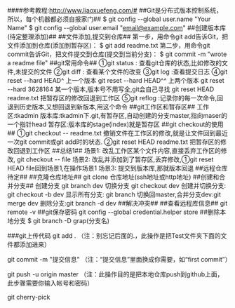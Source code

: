 ####参考教程:http://www.liaoxuefeng.com/#
##Git是分布式版本控制系统，所以，每个机器都必须自报家门##
	$ git config --global user.name "Your Name"
	$ git config --global user.email "email@example.com"
##创建版本库(待定整理添加)##
##文件添加,提交到仓库##
	第一步，用命令git add告诉Git，把文件添加到仓库(添加到暂存区)：
	$ git add readme.txt
	第二步，用命令git commit告诉Git，把文件提交到仓库(提交到当前分支)：
	$ git commit -m "wrote a readme file"
##git常用命令##
	①git status : 查看git仓库的状态,比如修改的文件,未提交的文件
	②git diff : 查看某个文件的改变
	③git log :查看提交日志
	④git reset --hard HEAD^  上一个版本
	 git reset --hard HEAD^^ 上两个版本
	 git reset --hard 3628164 某一个版本,版本号不用写全,git会自己寻找
	 git reset HEAD readme.txt 把暂存区的修改回退到工作区
	⑤git reflog :记录你的每一次命令,回退到历史版本,又想回退到新版本,用这个命令
##git工作区和暂存区##
	工作区:tkadmin
	版本库:tkadmin下.git,有暂存区,自动创建的分支master,指向maser的一个指针head
	暂存区:版本库的stage(index)就是暂存区
##git checkout的使用##
	①git checkout -- readme.txt 撤销文件在工作区的修改,就是让文件回到最近一次git commit或git add时的状态.
	②git reset HEAD readme.txt 把暂存区的修改回退到工作区
##总结1##
	场景1: 改乱工作区某个文件内容,直接丢弃工作区的修改, git checkout -- file
	场景2: 改乱并添加到了暂存区,丢弃修改,①git reset HEAD file回到场景1,在操作场景1
	场景3: 提交到版本库,那就版本回退
##远程仓库待定##
##克隆仓库地址##
	git clone 仓库地址(ssh地址或http地址)
##创建和合并分支##
	创建分支 git branch dev
	切换分支 git checkout dev
	创建并切换分支: git checkout -b dev
	显示所有分支: git branch
	切换回master,合并分支dev:git merge dev
	删除分支:git branch -d dev
##解决冲突##
##查看远程库信息##
	git remote -v 
##git保存密码
	git config --global credential.helper store
##删除本地分支
$ git branch -D grap(分支名)

###git上传代码
git add .        （注：别忘记后面的.，此操作是把Test文件夹下面的文件都添加进来）

git commit  -m  "提交信息"  （注：“提交信息”里面换成你需要，如“first commit”）

git push -u origin master   （注：此操作目的是把本地仓库push到github上面，此步骤需要你输入帐号和密码）
		


git cherry-pick